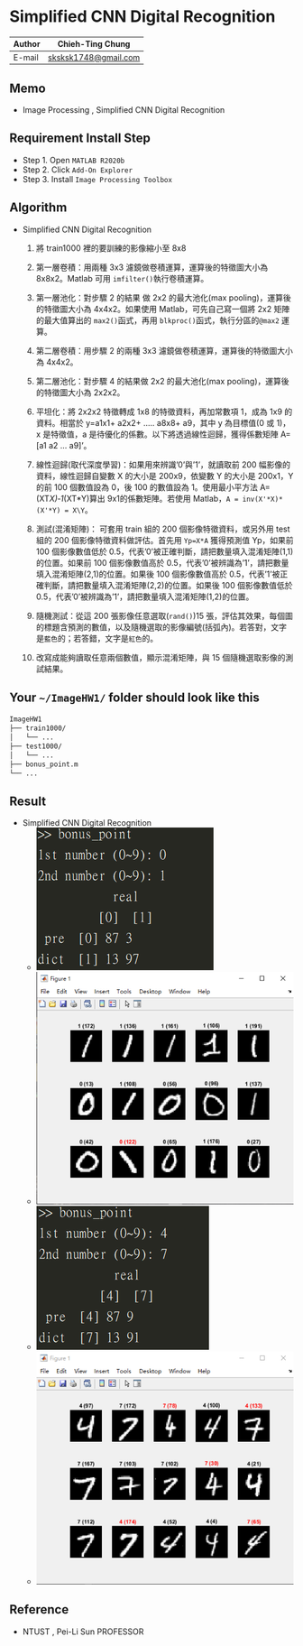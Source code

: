 # Simplified CNN Digital Recognition

|Author|Chieh-Ting Chung|
|---|---
|E-mail|sksksk1748@gmail.com

## Memo

* Image Processing , Simplified CNN Digital Recognition

## Requirement Install Step
- Step 1. Open `MATLAB R2020b`
- Step 2. Click `Add-On Explorer` 
- Step 3. Install `Image Processing Toolbox`


## Algorithm
* Simplified CNN Digital Recognition
    1. 將 train1000 裡的要訓練的影像縮小至 8x8

    2. 第一層卷積：用兩種 3x3 濾鏡做卷積運算，運算後的特徵圖大小為 8x8x2。Matlab 可用 `imfilter()`執行卷積運算。

    3. 第一層池化：對步驟 2 的結果 做 2x2 的最大池化(max pooling)，運算後的特徵圖大小為 4x4x2。如果使用 Matlab，可先自己寫一個將 2x2 矩陣的最大值算出的 `max2()`函式，再用 `blkproc()`函式，執行分區的`@max2` 運算。

    4. 第二層卷積：用步驟 2 的兩種 3x3 濾鏡做卷積運算，運算後的特徵圖大小為 4x4x2。

    5. 第二層池化：對步驟 4 的結果做 2x2 的最大池化(max pooling)，運算後的特徵圖大小為 2x2x2。

    6. 平坦化：將 2x2x2 特徵轉成 1x8 的特徵資料，再加常數項 1，成為 1x9 的資料。相當於 y=a1x1+ a2x2+ ..... a8x8+ a9，其中 y 為目標值(0 或 1)，x 是特徵值，a 是待優化的係數。以下將透過線性迴歸，獲得係數矩陣 A=[a1 a2 ... a9]’。

    7. 線性迴歸(取代深度學習)：如果用來辨識’0’與’1’，就讀取前 200 幅影像的資料，線性迴歸自變數 X 的大小是 200x9，依變數 Y 的大小是 200x1，Y 的前 100 個數值設為 0，後 100 的數值設為 1。使用最小平方法 A=(XT*X)‐1*(XT*Y)算出 9x1的係數矩陣。若使用 Matlab，`A = inv(X'*X)*(X'*Y) = X\Y`。

    8. 測試(混淆矩陣)：
    可套用 train 組的 200 個影像特徵資料，或另外用 test 組的 200 個影像特徵資料做評估。首先用 `Yp=X*A` 獲得預測值 Yp，如果前 100 個影像數值低於 0.5，代表’0’被正確判斷，請把數量填入混淆矩陣(1,1)的位置。如果前 100 個影像數值高於 0.5，代表’0’被辨識為’1’，請把數量填入混淆矩陣(2,1)的位置。如果後 100 個影像數值高於 0.5，代表’1’被正確判斷，請把數量填入混淆矩陣(2,2)的位置。如果後 100 個影像數值低於 0.5，代表’0’被辨識為’1’，請把數量填入混淆矩陣(1,2)的位置。

    9. 隨機測試：從這 200 張影像任意選取(`rand()`)15 張，評估其效果，每個圖的標題含預測的數值，以及隨機選取的影像編號(括弧內)。若答對，文字是`藍色`的；若答錯，文字是`紅色`的。

    10. 改寫成能夠讀取任意兩個數值，顯示混淆矩陣，與 15 個隨機選取影像的測試結果。



## Your `~/ImageHW1/` folder should look like this
```
ImageHW1
├── train1000/
│   └── ...
├── test1000/
│   └── ...
├── bonus_point.m
└── ...

```

## Result

* Simplified CNN Digital Recognition
    * ![](images/confusion_matrix_1.png)
    * ![](images/test_1.png)
    * ![](images/confusion_matrix_2.png)
    * ![](images/test_2.png)

## Reference

* NTUST , Pei-Li Sun PROFESSOR